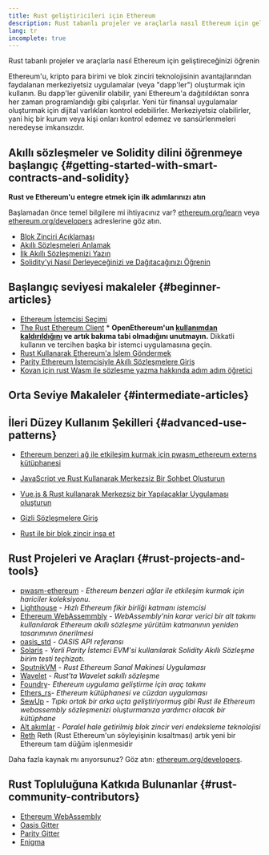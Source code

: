 ```yaml
---
title: Rust geliştiricileri için Ethereum
description: Rust tabanlı projeler ve araçlarla nasıl Ethereum için geliştireceğinizi öğrenin
lang: tr
incomplete: true
---
```


<FeaturedText>Rust tabanlı projeler ve araçlarla nasıl Ethereum için geliştireceğinizi öğrenin</FeaturedText>

Ethereum'u, kripto para birimi ve blok zinciri teknolojisinin avantajlarından faydalanan merkeziyetsiz uygulamalar (veya "dapp'ler") oluşturmak için kullanın. Bu dapp'ler güvenilir olabilir, yani Ethereum'a dağıtıldıktan sonra her zaman programlandığı gibi çalışırlar. Yeni tür finansal uygulamalar oluşturmak için dijital varlıkları kontrol edebilirler. Merkeziyetsiz olabilirler, yani hiç bir kurum veya kişi onları kontrol edemez ve sansürlenmeleri neredeyse imkansızdır.

## Akıllı sözleşmeler ve Solidity dilini öğrenmeye başlangıç {#getting-started-with-smart-contracts-and-solidity}

**Rust ve Ethereum'u entegre etmek için ilk adımlarınızı atın**

Başlamadan önce temel bilgilere mi ihtiyacınız var? [ethereum.org/learn](/learn/) veya [ethereum.org/developers](/developers/) adreslerine göz atın.

- [Blok Zinciri Açıklaması](https://kauri.io/article/d55684513211466da7f8cc03987607d5/blockchain-explained)
- [Akıllı Sözleşmeleri Anlamak](https://kauri.io/article/e4f66c6079e74a4a9b532148d3158188/ethereum-101-part-5-the-smart-contract)
- [İlk Akıllı Sözleşmenizi Yazın](https://kauri.io/article/124b7db1d0cf4f47b414f8b13c9d66e2/remix-ide-your-first-smart-contract)
- [Solidity'yi Nasıl Derleyeceğinizi ve Dağıtacağınızı Öğrenin](https://kauri.io/article/973c5f54c4434bb1b0160cff8c695369/understanding-smart-contract-compilation-and-deployment)

## Başlangıç seviyesi makaleler {#beginner-articles}

- [Ethereum İstemcisi Seçimi](https://www.trufflesuite.com/docs/truffle/reference/choosing-an-ethereum-client)
- [The Rust Ethereum Client](https://openethereum.github.io/) \* **OpenEthereum'un [kullanımdan kaldırıldığını](https://medium.com/openethereum/gnosis-joins-erigon-formerly-turbo-geth-to-release-next-gen-ethereum-client-c6708dd06dd) ve artık bakıma tabi olmadığını unutmayın.** Dikkatli kullanın ve tercihen başka bir istemci uygulamasına geçin.
- [Rust Kullanarak Ethereum'a İşlem Göndermek](https://kauri.io/#collections/A%20Hackathon%20Survival%20Guide/sending-ethereum-transactions-with-rust/)
- [Parity Ethereum İstemcisiyle Akıllı Sözleşmelere Giriş](https://wiki.parity.io/Smart-Contracts)
- [Kovan için rust Wasm ile sözleşme yazma hakkında adım adım öğretici](https://github.com/paritytech/pwasm-tutorial)

## Orta Seviye Makaleler {#intermediate-articles}

## İleri Düzey Kullanım Şekilleri {#advanced-use-patterns}

- [Ethereum benzeri ağ ile etkileşim kurmak için pwasm_ethereum externs kütüphanesi](https://github.com/openethereum/pwasm-ethereum)
- [JavaScript ve Rust Kullanarak Merkezsiz Bir Sohbet Oluşturun](https://medium.com/perlin-network/build-a-decentralized-chat-using-javascript-rust-webassembly-c775f8484b52)
- [Vue.js & Rust kullanarak Merkezsiz bir Yapılacaklar Uygulaması oluşturun](https://medium.com/@jjmace01/build-a-decentralized-todo-app-using-vue-js-rust-webassembly-5381a1895beb)

- [Gizli Sözleşmelere Giriş](https://blog.enigma.co/getting-started-with-enigma-an-intro-to-secret-contracts-cdba4fe501c2)
- [Rust ile bir blok zincir inşa et](https://blog.logrocket.com/how-to-build-a-blockchain-in-rust/)

## Rust Projeleri ve Araçları {#rust-projects-and-tools}

- [pwasm-ethereum](https://github.com/paritytech/pwasm-ethereum) - _Ethereum benzeri ağlar ile etkileşim kurmak için hariciler koleksiyonu._
- [Lighthouse](https://github.com/sigp/lighthouse) - _Hızlı Ethereum fikir birliği katmanı istemcisi_
- [Ethereum WebAssemmbly](https://ewasm.readthedocs.io/en/mkdocs/) - _WebAssembly'nin karar verici bir alt takımı kullanılarak Ethereum akıllı sözleşme yürütüm katmanının yeniden tasarımının önerilmesi_
- [oasis_std](https://docs.rs/oasis-std/latest/oasis_std/index.html) - _OASIS API referansı_
- [Solaris](https://github.com/paritytech/sol-rs) - _Yerli Parity İstemci EVM'si kullanılarak Solidity Akıllı Sözleşme birim testi teçhizatı._
- [SputnikVM](https://github.com/rust-blockchain/evm) - _Rust Ethereum Sanal Makinesi Uygulaması_
- [Wavelet](https://wavelet.perlin.net/docs/smart-contracts) - _Rust'ta Wavelet sakıllı sözleşme_
- [Foundry](https://github.com/gakonst/foundry)- _Ethereum uygulama geliştirme için araç takımı_
- [Ethers_rs](https://github.com/gakonst/ethers-rs)- _Ethereum kütüphanesi ve cüzdan uygulaması_
- [SewUp](https://github.com/second-state/SewUp) - _Tıpkı ortak bir arka uçta geliştiriyormuş gibi Rust ile Ethereum webassembly sözleşmenizi oluşturmanıza yardımcı olacak bir kütüphane_
- [Alt akımlar](https://github.com/streamingfast/substreams) - _Paralel hale getirilmiş blok zincir veri endeksleme teknolojisi_
- [Reth](https://github.com/paradigmxyz/reth) Reth (Rust Ethereum'un söyleyişinin kısaltması) artık yeni bir Ethereum tam düğüm işlenmesidir

Daha fazla kaynak mı arıyorsunuz? Göz atın: [ethereum.org/developers](/developers/).

## Rust Topluluğuna Katkıda Bulunanlar {#rust-community-contributors}

- [Ethereum WebAssembly](https://gitter.im/ewasm/Lobby)
- [Oasis Gitter](https://gitter.im/Oasis-official/Lobby)
- [Parity Gitter](https://gitter.im/paritytech/parity)
- [Enigma](https://discord.gg/SJK32GY)
